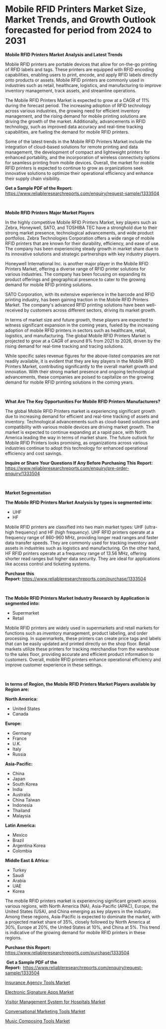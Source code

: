 <p><h1>Mobile RFID Printers Market Size, Market Trends, and Growth Outlook forecasted for period from 2024 to 2031</h1></p><p><strong>Mobile RFID Printers Market Analysis and Latest Trends</strong></p>
<p><p>Mobile RFID printers are portable devices that allow for on-the-go printing of RFID labels and tags. These printers are equipped with RFID encoding capabilities, enabling users to print, encode, and apply RFID labels directly onto products or assets. Mobile RFID printers are commonly used in industries such as retail, healthcare, logistics, and manufacturing to improve inventory management, track assets, and streamline operations.</p><p>The Mobile RFID Printers Market is expected to grow at a CAGR of 11% during the forecast period. The increasing adoption of RFID technology across various industries, the growing need for efficient inventory management, and the rising demand for mobile printing solutions are driving the growth of the market. Additionally, advancements in RFID technology, such as improved data accuracy and real-time tracking capabilities, are fueling the demand for mobile RFID printers.</p><p>Some of the latest trends in the Mobile RFID Printers Market include the integration of cloud-based solutions for remote printing and data management, the development of compact and lightweight printers for enhanced portability, and the incorporation of wireless connectivity options for seamless printing from mobile devices. Overall, the market for mobile RFID printers is expected to continue to grow as organizations seek innovative solutions to optimize their operational efficiency and enhance their supply chain visibility.</p></p>
<p><strong>Get a Sample PDF of the Report:&nbsp;</strong> <a href="https://www.reliableresearchreports.com/enquiry/request-sample/1333504">https://www.reliableresearchreports.com/enquiry/request-sample/1333504</a></p>
<p>&nbsp;</p>
<p><strong>Mobile RFID Printers Major Market Players</strong></p>
<p><p>In the highly competitive Mobile RFID Printers Market, key players such as Zebra, Honeywell, SATO, and TOSHIBA TEC have a stronghold due to their strong market presence, technological advancements, and wide product portfolios. Zebra Technologies Corporation offers a wide range of mobile RFID printers that are known for their durability, efficiency, and ease of use. The company has been experiencing steady growth in market share due to its innovative solutions and strategic partnerships with key industry players.</p><p>Honeywell International Inc. is another major player in the Mobile RFID Printers Market, offering a diverse range of RFID printer solutions for various industries. The company has been focusing on expanding its product offerings and geographical presence to cater to the growing demand for mobile RFID printing solutions.</p><p>SATO Corporation, with its extensive experience in the barcode and RFID printing industry, has been gaining traction in the Mobile RFID Printers Market. The company's advanced RFID printing solutions have been well-received by customers across different sectors, driving its market growth.</p><p>In terms of market size and future growth, these players are expected to witness significant expansion in the coming years, fueled by the increasing adoption of mobile RFID printers in sectors such as healthcare, retail, logistics, and manufacturing. The global Mobile RFID Printers Market is projected to grow at a CAGR of around 8% from 2021 to 2026, driven by the rising demand for real-time tracking and tracing solutions.</p><p>While specific sales revenue figures for the above-listed companies are not readily available, it is evident that they are key players in the Mobile RFID Printers Market, contributing significantly to the overall market growth and innovation. With their strong market presence and ongoing technological advancements, these companies are poised to capitalize on the growing demand for mobile RFID printing solutions in the coming years.</p></p>
<p>&nbsp;</p>
<p><strong>What Are The Key Opportunities For Mobile RFID Printers Manufacturers?</strong></p>
<p><p>The global Mobile RFID Printers market is experiencing significant growth due to increasing demand for efficient and real-time tracking of assets and inventory. Technological advancements such as cloud-based solutions and compatibility with various mobile devices are driving market growth. The market is expected to continue expanding at a rapid pace, with North America leading the way in terms of market share. The future outlook for Mobile RFID Printers looks promising, as organizations across various industries continue to adopt this technology for enhanced operational efficiency and cost savings.</p></p>
<p><strong>Inquire or Share Your Questions If Any Before Purchasing This Report:</strong> <a href="https://www.reliableresearchreports.com/enquiry/pre-order-enquiry/1333504">https://www.reliableresearchreports.com/enquiry/pre-order-enquiry/1333504</a></p>
<p>&nbsp;</p>
<p><strong>Market Segmentation</strong></p>
<p><strong>The Mobile RFID Printers Market Analysis by types is segmented into:</strong></p>
<p><ul><li>UHF</li><li>HF</li></ul></p>
<p><p>Mobile RFID printers are classified into two main market types: UHF (ultra-high frequency) and HF (high frequency). UHF RFID printers operate at a frequency range of 860-960 MHz, providing longer read ranges and faster data transfer speeds. They are commonly used for tracking inventory and assets in industries such as logistics and manufacturing. On the other hand, HF RFID printers operate at a frequency range of 13.56 MHz, offering shorter read ranges but higher data security. They are ideal for applications like access control and ticketing systems.</p></p>
<p><strong>Purchase this Report:&nbsp;</strong><a href="https://www.reliableresearchreports.com/purchase/1333504">https://www.reliableresearchreports.com/purchase/1333504</a></p>
<p>&nbsp;</p>
<p><strong>The Mobile RFID Printers Market Industry Research by Application is segmented into:</strong></p>
<p><ul><li>Supermarket</li><li>Retail</li></ul></p>
<p><p>Mobile RFID printers are widely used in supermarkets and retail markets for functions such as inventory management, product labeling, and order processing. In supermarkets, these printers can create price tags and labels that can be easily updated and printed directly on the shop floor. Retail markets utilize these printers for tracking merchandise from the warehouse to the sales floor, providing accurate and efficient product information to customers. Overall, mobile RFID printers enhance operational efficiency and improve customer experience in these settings.</p></p>
<p>&nbsp;</p>
<p><strong>In terms of Region, the Mobile RFID Printers Market Players available by Region are:</strong></p>
<p>
    <p> <strong> North America: </strong>
        <ul>
            <li>United States</li>
            <li>Canada</li>
        </ul>
        </p> 
    <p> <strong> Europe: </strong>
        <ul>
            <li>Germany</li>
            <li>France</li>
            <li>U.K.</li>
            <li>Italy</li>
            <li>Russia</li>
        </ul>
        </p> 
    <p> <strong> Asia-Pacific: </strong>
        <ul>
            <li>China</li>
            <li>Japan</li>
            <li>South Korea</li>
            <li>India</li>
            <li>Australia</li>
            <li>China Taiwan</li>
            <li>Indonesia</li>
            <li>Thailand</li>
            <li>Malaysia</li>
        </ul>
        </p> 
    <p> <strong> Latin America: </strong>
        <ul>
            <li>Mexico</li>
            <li>Brazil</li>
            <li>Argentina Korea</li>
            <li>Colombia</li>
        </ul>
        </p> 
    <p> <strong> Middle East & Africa: </strong>
        <ul>
            <li>Turkey</li>
            <li>Saudi</li>
            <li>Arabia</li>
            <li>UAE</li>
            <li>Korea</li>
        </ul>
    </p>
    </p>
<p><p>The mobile RFID printers market is experiencing significant growth across various regions, with North America (NA), Asia-Pacific (APAC), Europe, the United States (USA), and China emerging as key players in the industry. Among these regions, Asia-Pacific is expected to dominate the market, with a projected market share of 35%, closely followed by North America at 30%, Europe at 20%, the United States at 10%, and China at 5%. This trend is indicative of the growing demand for mobile RFID printers in these regions.</p></p>
<p><strong>Purchase this Report: </strong><a href="https://www.reliableresearchreports.com/purchase/1333504">https://www.reliableresearchreports.com/purchase/1333504</a></p>
<p>&nbsp;<strong>Get a Sample PDF of the Report:&nbsp;&nbsp;</strong><a href="https://www.reliableresearchreports.com/enquiry/request-sample/1333504">https://www.reliableresearchreports.com/enquiry/request-sample/1333504</a></p>
<p><strong></strong></p>
<p><p><a href="https://medium.com/@dexterhayes2023/insurance-agency-tools-market-exploring-market-share-market-trends-and-future-growth-d73eb2baf03b">Insurance Agency Tools Market</a></p><p><a href="https://medium.com/@julianichols11972/electronic-signature-apps-market-research-report-its-history-and-forecast-2024-to-2031-58ac92ef39f7">Electronic Signature Apps Market</a></p><p><a href="https://medium.com/@henrywheeler53/decoding-visitor-management-system-for-hospitals-market-metrics-market-share-trends-and-growth-653642e95ce3">Visitor Management System for Hospitals Market</a></p><p><a href="https://medium.com/@dexterhayes2023/conversational-marketing-tools-market-furnishes-information-on-market-share-market-trends-and-49876d785a18">Conversational Marketing Tools Market</a></p><p><a href="https://medium.com/@henrywheeler53/music-composing-tools-market-insight-market-trends-growth-forecasted-from-2024-to-2031-bba513847a06">Music Composing Tools Market</a></p></p>
